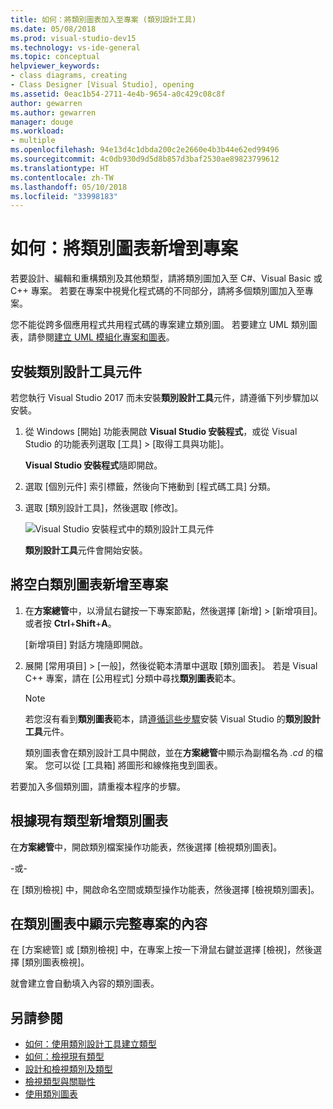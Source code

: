 ```yaml
---
title: 如何：將類別圖表加入至專案 (類別設計工具)
ms.date: 05/08/2018
ms.prod: visual-studio-dev15
ms.technology: vs-ide-general
ms.topic: conceptual
helpviewer_keywords:
- class diagrams, creating
- Class Designer [Visual Studio], opening
ms.assetid: 0eac1b54-2711-4e4b-9654-a0c429c08c8f
author: gewarren
ms.author: gewarren
manager: douge
ms.workload:
- multiple
ms.openlocfilehash: 94e13d4c1dbda200c2e2660e4b3b44e62ed99496
ms.sourcegitcommit: 4c0db930d9d5d8b857d3baf2530ae89823799612
ms.translationtype: HT
ms.contentlocale: zh-TW
ms.lasthandoff: 05/10/2018
ms.locfileid: "33998183"
---
```

# <a name="how-to-add-class-diagrams-to-projects"></a>如何：將類別圖表新增到專案

若要設計、編輯和重構類別及其他類型，請將類別圖加入至 C#、Visual Basic 或 C++ 專案。 若要在專案中視覺化程式碼的不同部分，請將多個類別圖加入至專案。

您不能從跨多個應用程式共用程式碼的專案建立類別圖。 若要建立 UML 類別圖表，請參閱[建立 UML 模組化專案和圖表](../../modeling/create-uml-modeling-projects-and-diagrams.md)。

## <a name="install-the-class-designer-component"></a>安裝類別設計工具元件

若您執行 Visual Studio 2017 而未安裝**類別設計工具**元件，請遵循下列步驟加以安裝。

1. 從 Windows [開始] 功能表開啟 **Visual Studio 安裝程式**，或從 Visual Studio 的功能表列選取 [工具] > [取得工具與功能]。

   **Visual Studio 安裝程式**隨即開啟。

1. 選取 [個別元件] 索引標籤，然後向下捲動到 [程式碼工具] 分類。

1. 選取 [類別設計工具]，然後選取 [修改]。

   ![Visual Studio 安裝程式中的類別設計工具元件](media/class-designer-component.png)

   **類別設計工具**元件會開始安裝。

## <a name="add-a-blank-class-diagram-to-a-project"></a>將空白類別圖表新增至專案

1. 在**方案總管**中，以滑鼠右鍵按一下專案節點，然後選擇 [新增] > [新增項目]。 或者按 **Ctrl**+**Shift**+**A**。

   [新增項目] 對話方塊隨即開啟。

2. 展開 [常用項目] > [一般]，然後從範本清單中選取 [類別圖表]。 若是 Visual C++ 專案，請在 [公用程式] 分類中尋找**類別圖表**範本。

   > [!NOTE]
   > 若您沒有看到**類別圖表**範本，請[遵循這些步驟](#install-the-class-designer-component)安裝 Visual Studio 的**類別設計工具**元件。

   類別圖表會在類別設計工具中開啟，並在**方案總管**中顯示為副檔名為 *.cd* 的檔案。 您可以從 [工具箱] 將圖形和線條拖曳到圖表。

若要加入多個類別圖，請重複本程序的步驟。

## <a name="add-a-class-diagram-based-on-existing-types"></a>根據現有類型新增類別圖表

在**方案總管**中，開啟類別檔案操作功能表，然後選擇 [檢視類別圖表]。

-或-

在 [類別檢視] 中，開啟命名空間或類型操作功能表，然後選擇 [檢視類別圖表]。

## <a name="to-display-the-contents-of-a-complete-project-in-a-class-diagram"></a>在類別圖表中顯示完整專案的內容

在 [方案總管] 或 [類別檢視] 中，在專案上按一下滑鼠右鍵並選擇 [檢視]，然後選擇 [類別圖表檢視]。

就會建立會自動填入內容的類別圖表。

## <a name="see-also"></a>另請參閱

- [如何：使用類別設計工具建立類型](how-to-create-types.md)
- [如何：檢視現有類型](how-to-view-existing-types.md)
- [設計和檢視類別及類型](designing-and-viewing-classes-and-types.md)
- [檢視類型與關聯性](viewing-types-and-relationships.md)
- [使用類別圖表](working-with-class-diagrams.md)
